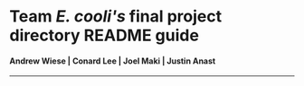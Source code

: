 # Team _E. cooli's_ final project directory README guide
#### Andrew Wiese | Conard Lee | Joel Maki | Justin Anast  
----
